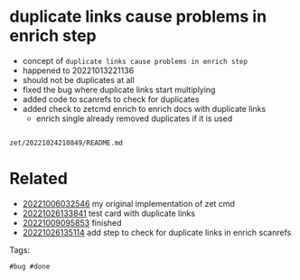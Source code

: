 # duplicate links cause problems in enrich step

- concept of `duplicate links cause problems in enrich step`
- happened to 20221013221136
- should not be duplicates at all
- fixed the bug where duplicate links start multiplying
- added code to scanrefs to check for duplicates
- added check to zetcmd enrich to enrich docs with duplicate links
  - enrich single already removed duplicates if it is used

```
```

` zet/20221024210849/README.md `

# Related

- [20221006032546](/zet/20221006032546/README.md) my original implementation of zet cmd
- [20221026133841](/zet/20221026133841/README.md) test card with duplicate links
- [20221009095853](/zet/20221009095853/README.md) finished
- [20221026135114](/zet/20221026135114/README.md) add step to check for duplicate links in enrich scanrefs

Tags:

    #bug #done
